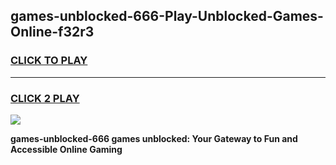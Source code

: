 
## games-unblocked-666-Play-Unblocked-Games-Online-f32r3
<h3>
<a href="https://premium76.site?title=games-unblocked-666&ref=24A">CLICK TO PLAY</a></h3>
<hr>

<h3>
<a href="https://premium76.site?title=games-unblocked-666&ref=24A">CLICK 2 PLAY</a>
  
</h3>

<a href="https://premium76.site?title=games-unblocked-666&ref=24A"><img src="https://clearcache.store/games.png"></a>


**games-unblocked-666 games unblocked: Your Gateway to Fun and Accessible Online Gaming**
